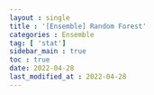```yaml
---
layout : single
title : '[Ensemble] Random Forest'
categories : Ensemble
tag: [ 'stat']
sidebar_main : true
toc : true
date: 2022-04-28
last_modified_at : 2022-04-28
---
```


